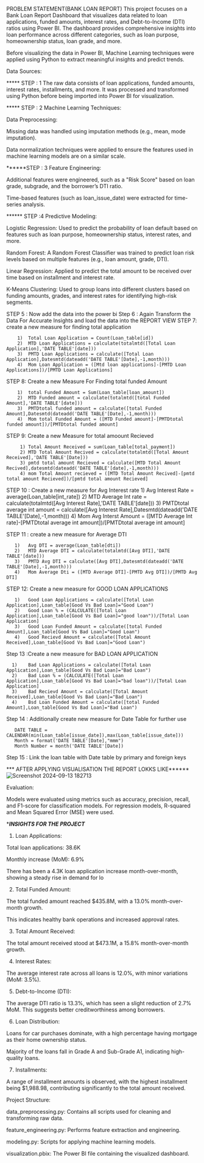 PROBLEM STATEMENT(BANK LOAN REPORT)
This project focuses on a Bank Loan Report Dashboard that visualizes data related to loan applications, funded amounts, interest rates, and Debt-to-Income (DTI) ratios using Power BI. The dashboard provides comprehensive insights into loan performance across different categories, such as loan purpose, homeownership status, loan grade, and more.

Before visualizing the data in Power BI, Machine Learning techniques were applied using Python to extract meaningful insights and predict trends.


Data Sources:

***** STEP : 1  The raw data consists of loan applications, funded amounts, interest rates, installments, and more. It was processed and transformed using Python before being imported into Power BI for visualization.

***** STEP : 2  Machine Learning Techniques:

Data Preprocessing:

Missing data was handled using imputation methods (e.g., mean, mode imputation).

Data normalization techniques were applied to ensure the features used in machine learning models are on a similar scale.

******STEP : 3   Feature Engineering:

Additional features were engineered, such as a "Risk Score" based on loan grade, subgrade, and the borrower’s DTI ratio.

Time-based features (such as loan_issue_date) were extracted for time-series analysis.

****** STEP :4  Predictive Modeling:

Logistic Regression: Used to predict the probability of loan default based on features such as loan purpose, homeownership status, interest rates, and more.

Random Forest: A Random Forest Classifier was trained to predict loan risk levels based on multiple features (e.g., loan amount, grade, DTI).

Linear Regression: Applied to predict the total amount to be received over time based on installment and interest rate.

K-Means Clustering: Used to group loans into different clusters based on funding amounts, grades, and interest rates for identifying high-risk segments.

STEP 5 : Now add the data into the power bi
Step 6 : Again Transform the Data For Accurate Insights and load the data into the REPORT VIEW
STEP 7: create a new measure for finding total application

        1)	Total Loan Application = Count(Loan_table[id])
        2)	MTD Loan Applications = calculate(totalmtd([Total Loan Application],'DATE TABLE'[date]))
        3)	PMTD Loan Applications = calculate([Total Loan Application],Datesmtd(dateadd('DATE TABLE'[Date],-1,month)))
        4)	Mom Loan Application = ([Mtd loan applications]-[PMTD Loan Applications])/[PMTD Loan Applications]  
        
 STEP 8: Create a new Measure For Finding total funded Amount

        1)	total Funded Amount = Sum(Loan_table[loan_amount])
        2)	MTD Funded amount = calculate(totalmtd([total Funded Amount],'DATE TABLE'[date]))
        3)	PMTDtotal funded amount = calculate([total Funded Amount],Datesmtd(dateadd('DATE TABLE'[Date],-1,month)))
        4)	Mom total Funded Amount = ([MTD Funded amount]-[PMTDtotal funded amount])/[PMTDtotal funded amount]

  STEP 9: Create a new Measure for total amoount Recieved

         1)	Total Amount Received = sum(Loan_table[total_payment])
         2)	MTD Total Amount Recived = calculate(totalmtd([Total Amount Received],'DATE TABLE'[Date]))
         3)	pmtd total amount Recieved = calculate([MTD Total Amount Recived],datesmtd(dateadd('DATE TABLE'[date],-1,month)))
         4)	mom Total Amount recieved = ([MTD Total Amount Recived]-[pmtd total amount Recieved])/[pmtd total amount Recieved]

  STEP 10 : Create a new measure for Avg Interest rate
       1)	Avg Interest Rate = average(Loan_table[int_rate])
       2)	MTD Average Int rate = calculate(totalmtd([Avg Interest Rate],'DATE TABLE'[date]))
       3)	PMTDtotal average int amount = calculate([Avg Interest Rate],Datesmtd(dateadd('DATE TABLE'[Date],-1,month)))
       4)	Mom Avg Interst Amount = ([MTD Average Int rate]-[PMTDtotal average int amount])/[PMTDtotal average int amount]

   STEP 11 : create a new measure for  Average DTI

       1)	Avg DTI = average(Loan_table[dti])
       2)	MTD Average DTI = calculate(totalmtd([Avg DTI],'DATE TABLE'[date]))
       3)	PMTD Avg DTI = calculate([Avg DTI],Datesmtd(dateadd('DATE TABLE'[Date],-1,month)))
       4)	Mom Average Dti = ([MTD Average DTI]-[PMTD Avg DTI])/[PMTD Avg DTI]

  STEP 12:  Create a new measure for GOOD LOAN APPLICATIONS

  
       1)	Good Loan Applications = calculate([Total Loan Application],Loan_table[Good Vs Bad Loan]="Good Loan")
       2)	Good Loan % = (CALCULATE([Total Loan Application],Loan_table[Good Vs Bad Loan]="good loan"))/[Total Loan Application]
       3)	Good Loan Funded Amount = calculate([total Funded Amount],Loan_table[Good Vs Bad Loan]="Good Loan")
       4)	Good Recievd Amount = calculate([Total Amount Received],Loan_table[Good Vs Bad Loan]="Good Loan")

 Step 13 :Create a new measure for  BAD LOAN APPLICATION

 
      1)	Bad Loan Applications = calculate([Total Loan Application],Loan_table[Good Vs Bad Loan]="Bad Loan")
      2)	Bad Loan % = (CALCULATE([Total Loan Application],Loan_table[Good Vs Bad Loan]="bad loan"))/[Total Loan Application]
      3)	Bad Recievd Amount = calculate([Total Amount Received],Loan_table[Good Vs Bad Loan]="Bad Loan")
      4)	Bsd Loan Funded Amount = calculate([total Funded Amount],Loan_table[Good Vs Bad Loan]="Bad Loan")


Step 14 : Additionally create new measure for Date Table for further use

       DATE TABLE = CALENDAR(min(Loan_table[issue_date]),max(Loan_table[issue_date]))
       Month = format('DATE TABLE'[Date],"mmm")
       Month Number = month('DATE TABLE'[Date])


Step 15 : Link the loan table with Date table by primary and foreign keys

*** AFTER APPLYING VISUALISATION THE REPORT LOKKS LIKE******
![Screenshot 2024-09-13 182713](https://github.com/user-attachments/assets/1394b5c9-fba6-4c9a-962e-32fbf3b7defc)




Evaluation:

Models were evaluated using metrics such as accuracy, precision, recall, and F1-score for classification models. For regression models, R-squared and Mean Squared Error (MSE) were used.

******INSIGHTS FOR THE PROJECT*****

1. Loan Applications:

Total loan applications: 38.6K

Monthly increase (MoM): 6.9%

There has been a 4.3K loan application increase month-over-month, showing a steady rise in demand for lo                       


2. Total Funded Amount:

The total funded amount reached $435.8M, with a 13.0% month-over-month growth.

This indicates healthy bank operations and increased approval rates.

3. Total Amount Received:

The total amount received stood at $473.1M, a 15.8% month-over-month growth.


4. Interest Rates:

The average interest rate across all loans is 12.0%, with minor variations (MoM: 3.5%).


5. Debt-to-Income (DTI):

The average DTI ratio is 13.3%, which has seen a slight reduction of 2.7% MoM. This suggests better creditworthiness among borrowers.



6. Loan Distribution:

Loans for car purchases dominate, with a high percentage having mortgage as their home ownership status.

Majority of the loans fall in Grade A and Sub-Grade A1, indicating high-quality loans.



7. Installments:

A range of installment amounts is observed, with the highest installment being $1,988.98, contributing significantly to the total amount received.

Project Structure:

data_preprocessing.py: Contains all scripts used for cleaning and transforming raw data.

feature_engineering.py: Performs feature extraction and engineering.

modeling.py: Scripts for applying machine learning models.

visualization.pbix: The Power BI file containing the visualized dashboard.






















  
 

        
     



  

